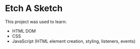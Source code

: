 # Etch A Sketch 

This project was used to learn: 
- HTML DOM
- CSS
- JavaScript (HTML element creation, styling, listeners, events)